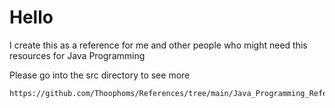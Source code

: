 # Hello

I create this as a reference for me and other people who might need this resources for Java Programming

Please go into the src directory to see more

```
https://github.com/Thoophoms/References/tree/main/Java_Programming_References/src
```